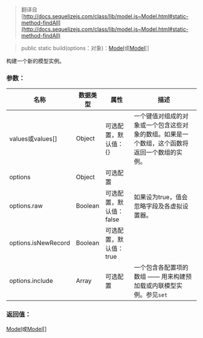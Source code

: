 > 翻译自 [http://docs.sequelizejs.com/class/lib/model.js~Model.html#static-method-findAll](http://docs.sequelizejs.com/class/lib/model.js~Model.html#static-method-findAll)

> public static build(options：对象)：[Model]()或[Model]()[]

构建一个新的模型实例。

### 参数：
名称 | 数据类型 | 属性 | 描述
-- | -- | -- | --
values或values[] | Object | 可选配置，默认值：{} | 一个键值对组成的对象或一个包含这些对象的数组。如果是一个数组，这个函数将返回一个数组的实例。
options | Object | 可选配置
options.raw | Boolean | 可选配置，默认值：false | 如果设为true，值会忽略字段及各虚拟设置器。
options.isNewRecord | Boolean | 可选配置，默认值：true
options.include | Array | 可选配置 | 一个包含各配置项的数组 —— 用来构建预加载或内联模型实例。参见`set`

### 返回值：
[Model]()或[Model]()[]